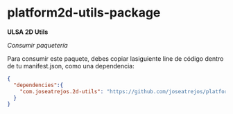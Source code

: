 # platform2d-utils-package

**ULSA 2D Utils**

*Consumir paquetería*

Para consumir este paquete, debes copiar lasiguiente line de código dentro de tu manifest.json, como una dependencia:

```json
{
  "dependencies":{
    "com.joseatrejos.2d-utils": "https://github.com/joseatrejos/platform2d-utils-package.git"
  }
}
```
